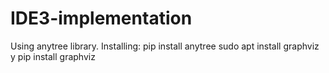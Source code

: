 # IDE3-implementation
Using anytree library. Installing:
	pip install anytree
	sudo apt install graphviz
	y pip install graphviz

